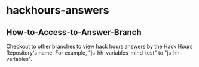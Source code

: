 # hackhours-answers

## How-to-Access-to-Answer-Branch

Checkout to other branches to view hack hours answers by the Hack Hours Repository's name.
For example, "js-hh-variables-mind-test" to "js-hh-variables".
